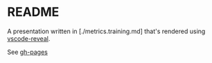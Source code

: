 # README

A presentation written in [./metrics.training.md] that's rendered using [vscode-reveal](https://marketplace.visualstudio.com/items?itemName=evilz.vscode-reveal).

See [gh-pages](https://tl-eirik-albrigtsen.github.io/metrics/)
